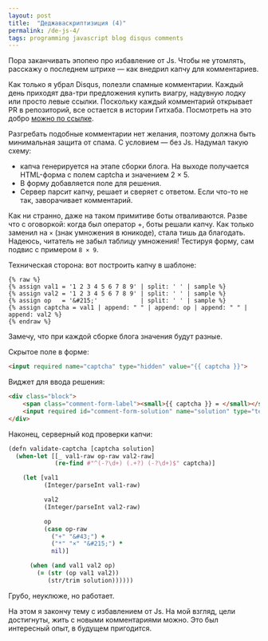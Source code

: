 ```yaml
---
layout: post
title:  "Деджаваскриптизиция (4)"
permalink: /de-js-4/
tags: programming javascript blog disqus comments
---
```


Пора заканчивать эпопею про избавление от Js. Чтобы не утомлять, расскажу о последнем штрихе — как внедрил капчу для комментариев.

[prs]: https://github.com/igrishaev/blog/pulls?q=is%3Apr+is%3Aclosed

Как только я убрал Disqus, полезли спамные комментарии. Каждый день приходят два-три предложения купить виагру, надувную лодку или просто левые ссылки. Поскольку каждый комментарий открывает PR в репозиторий, все остается в истории Гитхаба. Посмотреть на это добро [можно по ссылке][prs].

Разгребать подобные комментарии нет желания, поэтому должна быть минимальная защита от спама. С условием — без Js. Надумал такую схему:

- капча генерируется на этапе сборки блога. На выходе получается HTML-форма с полем captcha и значением 2 × 5.
- В форму добавляется поле для решения.
- Сервер парсит капчу, решает и сверяет с ответом. Если что-то не так, заворачивает комментарий.

Как ни странно, даже на таком примитиве боты отваливаются. Разве что с оговоркой: когда был оператор +, боты решали капчу. Как только заменил на `×` (знак умножения в юникоде), стала тишь да благодать. Надеюсь, читатель не забыл таблицу умножения! Тестируя форму, сам подвис с примером `8 × 9`.

Техническая сторона: вот построить капчу в шаблоне:


~~~
{% raw %}
{% assign val1 = '1 2 3 4 5 6 7 8 9' | split: ' ' | sample %}
{% assign val2 = '1 2 3 4 5 6 7 8 9' | split: ' ' | sample %}
{% assign op   = '&#215;'            | split: ' ' | sample %}
{% assign captcha = val1 | append: " " | append: op | append: " " | append: val2 %}
{% endraw %}
~~~

Замечу, что при каждой сборке блога значения будут разные.

Скрытое поле в форме:

~~~html
<input required name="captcha" type="hidden" value="{{ captcha }}">
~~~

Виджет для ввода решения:

~~~html
<div class="block">
    <span class="comment-form-label"><small>{{ captcha }} = </small></span>
    <input required id="comment-form-solution" name="solution" type="text">
</div>
~~~

Наконец, серверный код проверки капчи:

~~~clojure
(dеfn validate-captcha [captcha solution]
  (when-let [[_ val1-raw op-raw val2-raw]
             (re-find #"^(-?\d+) (.+?) (-?\d+)$" captcha)]

    (let [val1
          (Integer/parseInt val1-raw)

          val2
          (Integer/parseInt val2-raw)

          op
          (case op-raw
            ("+" "&#43;") +
            ("*" "×" "&#215;") *
            nil)]

      (when (and val1 val2 op)
        (= (str (op val1 val2))
           (str/trim solution))))))
~~~

Грубо, неуклюже, но работает.

На этом я закончу тему с избавлением от Js. На мой взгляд, цели достигнуты, жить с новыми комментариями можно. Это был интересный опыт, в будущем пригодится.
